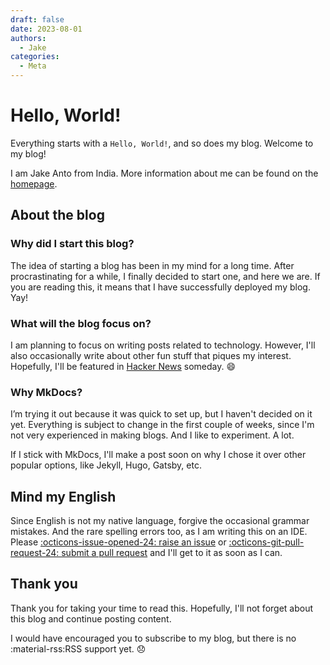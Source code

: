 ```yaml
---
draft: false 
date: 2023-08-01
authors:
  - Jake
categories:
  - Meta
---
```


# Hello, World!

Everything starts with a `Hello, World!`, and so does my blog. Welcome to my blog!
<!-- more -->
I am Jake Anto from India. More information about me can be found on the [homepage](../../index.md).



## About the blog

### Why did I start this blog?

The idea of starting a blog has been in my mind for a long time. After procrastinating for a while, I finally decided to start one, and here we are. If you are reading this, it means that I have successfully deployed my blog. Yay!

### What will the blog focus on?

I am planning to focus on writing posts related to technology. However, I'll also occasionally write about other fun stuff that piques my interest. Hopefully, I'll be featured in [Hacker News](https://news.ycombinator.com/) someday. 😄

### Why MkDocs?

I’m trying it out because it was quick to set up, but I haven't decided on it yet. Everything is subject to change in the first couple of weeks, since I'm not very experienced in making blogs. And I like to experiment. A lot.

If I stick with MkDocs, I'll make a post soon on why I chose it over other popular options, like Jekyll, Hugo, Gatsby, etc.

## Mind my English

Since English is not my native language, forgive the occasional grammar mistakes. And the rare spelling errors too, as I am writing this on an IDE. Please [:octicons-issue-opened-24: raise an issue](https://github.com/j-eo/j-eo.github.io/issues/new) or [:octicons-git-pull-request-24: submit a pull request](https://github.com/j-eo/j-eo.github.io/compare) and I'll get to it as soon as I can.

## Thank you

Thank you for taking your time to read this. Hopefully, I'll not forget about this blog and continue posting content.

I would have encouraged you to subscribe to my blog, but there is no :material-rss:RSS support yet. 😞
